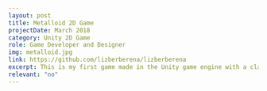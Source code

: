 ```yaml
---
layout: post
title: Metalloid 2D Game
projectDate: March 2018
category: Unity 2D Game
role: Game Developer and Designer
img: metalloid.jpg
link: https://github.com/lizberberena/lizberberena
excerpt: This is my first game made in the Unity game engine with a classmate. It's a 2D platformer shooter.
relevant: "no"
---
```

